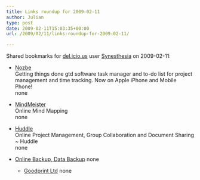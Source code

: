 ```yaml
---
title: Links roundup for 2009-02-11
author: Julian
type: post
date: 2009-02-11T15:03:35+00:00
url: /2009/02/11/links-roundup-for-2009-02-11/

---
```

Shared bookmarks for [del.icio.us][1] user [Synesthesia][2] on 2009-02-11:

  * [Nozbe][3]  
    Getting things done gtd software task manager and to-do list for project management and time tracking. Now on Apple iPhone and Mobile Phone!  
    none
  * [MindMeister][4]  
    Online Mind Mapping  
    none
  * [Huddle][5]  
    Online Project Management, Group Collaboration and Document Sharing ~ Huddle  
    none
  * [Online Backup, Data Backup][6] 
    none</li> 
    
      * [Goodprint Ltd][7] 
        none</li> </ul>

 [1]: https://del.icio.us/
 [2]: https://del.icio.us/synesthesia
 [3]: https://nozbe.com/
 [4]: https://www.mindmeister.com/
 [5]: https://www.huddle.net/
 [6]: https://mozy.com/
 [7]: https://www.goodprint.co.uk/index.php